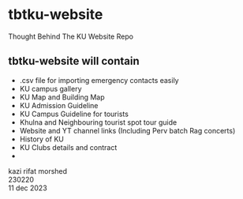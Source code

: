 # tbtku-website
Thought Behind The KU Website Repo

## tbtku-website will contain  
- .csv file for importing emergency contacts easily
- KU campus gallery
- KU Map and Building Map
- KU Admission Guideline
- KU Campus Guideline for tourists
- Khulna and Neighbouring tourist spot tour guide
- Website and YT channel links (Including Perv batch Rag concerts)
- History of KU
- KU Clubs details and contract
- 


kazi rifat morshed  
230220  
11 dec 2023
